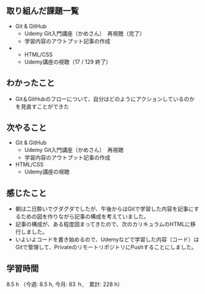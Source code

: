 ## 取り組んだ課題一覧
- Git & GitHub
  - Udemy Git入門講座（かめさん）　再視聴（完了）
  - 学習内容のアウトプット記事の作成
- - HTML/CSS
  - Udemy講座の視聴（17 / 129 終了）
## わかったこと
- Git＆GitHubのフローについて、自分はどのようにアクションしているのかを見直すことができた
## 次やること
- Git & GitHub
  - Udemy Git入門講座（かめさん）　再視聴
  - 学習内容のアウトプット記事の作成
- HTML/CSS
  - Udemy講座の視聴
## 感じたこと
- 朝は二日酔いでグダグダでしたが、午後からはGitで学習した内容を記事にするための図を作りながら記事の構成を考えていました。
- 記事の構成が、ある程度固まってきたので、次のカリキュラムのHTMLに移行しました。
- いよいよコードを書き始めるので、Udemyなどで学習した内容（コード）はGitで管理して、PrivateのリモートリポジトリにPushすることにしました。
## 学習時間
8.5 h （今週: 8.5 h, 今月: 83 ｈ,　累計: 228 h）
